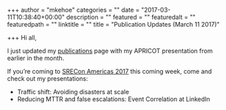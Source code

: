+++
author = "mkehoe"
categories = ""
date = "2017-03-11T10:38:40+00:00"
description = ""
featured = ""
featuredalt = ""
featuredpath = ""
linktitle = ""
title = "Publication Updates (March 11 2017)"

+++
Hi all,

I just updated my [publications](http://michael-kehoe.com/publications/) page with my APRICOT presentation from earlier in the month.

If you’re coming to [SRECon Americas 2017](https://www.usenix.org/conference/srecon17americas) this coming week, come and check out my presentations:

* Traffic shift: Avoiding disasters at scale
* Reducing MTTR and false escalations: Event Correlation at LinkedIn